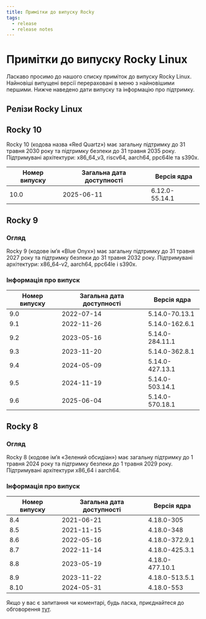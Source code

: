 ```yaml
---
title: Примітки до випуску Rocky
tags:
  - release
  - release notes
---
```


# Примітки до випуску Rocky Linux

Ласкаво просимо до нашого списку приміток до випуску Rocky Linux. Найновіші випущені версії перераховані в меню з найновішими першими. Нижче наведено дати випуску та інформацію про підтримку.

## Релізи Rocky Linux

## Rocky 10

Rocky 10 (кодова назва «Red Quartz») має загальну підтримку до 31 травня 2030 року та підтримку безпеки до 31 травня 2035 року. Підтримувані архітектури: x86_64_v3, riscv64, aarch64, ppc64le та s390x.

| Номер випуску | Загальна дата доступності | Версія ядра    |
| ------------- | ------------------------- | -------------- |
| 10.0          | 2025-06-11                | 6.12.0-55.14.1 |

## Rocky 9

### Огляд

Rocky 9 (кодове ім’я «Blue Onyx») має загальну підтримку до 31 травня 2027 року та підтримку безпеки до 31 травня 2032 року. Підтримувані архітектури: x86_64-v2, aarch64, ppc64le і s390x.

### Інформація про випуск

| Номер випуску | Загальна дата доступності | Версія ядра     |
| ------------- | ------------------------- | --------------- |
| 9.0           | 2022-07-14                | 5.14.0-70.13.1  |
| 9.1           | 2022-11-26                | 5.14.0-162.6.1  |
| 9.2           | 2023-05-16                | 5.14.0-284.11.1 |
| 9.3           | 2023-11-20                | 5.14.0-362.8.1  |
| 9.4           | 2024-05-09                | 5.14.0-427.13.1 |
| 9.5           | 2024-11-19                | 5.14.0-503.14.1 |
| 9.6           | 2025-06-04                | 5.14.0-570.18.1 |

## Rocky 8

### Огляд

Rocky 8 (кодове ім’я «Зелений обсидіан») має загальну підтримку до 1 травня 2024 року та підтримку безпеки до 1 травня 2029 року. Підтримувані архітектури x86_64 і aarch64.

### Інформація про випуск

| Номер випуску | Загальна дата доступності | Версія ядра     |
| ------------- | ------------------------- | --------------- |
| 8.4           | 2021-06-21                | 4.18.0-305      |
| 8.5           | 2021-11-15                | 4.18.0-348      |
| 8.6           | 2022-05-16                | 4.18.0-372.9.1  |
| 8.7           | 2022-11-14                | 4.18.0-425.3.1  |
| 8.8           | 2023-05-19                | 4.18.0-477.10.1 |
| 8.9           | 2023-11-22                | 4.18.0-513.5.1  |
| 8.10          | 2024-05-31                | 4.18.0-553      |

Якщо у вас є запитання чи коментарі, будь ласка, приєднайтеся до обговорення [тут](https://chat.rockylinux.org/rocky-linux/channels/documentation).
